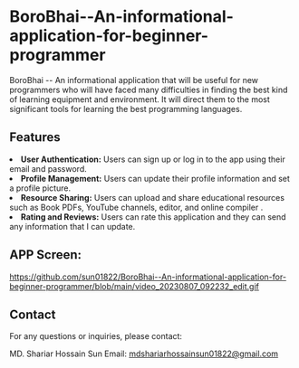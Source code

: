# BoroBhai--An-informational-application-for-beginner-programmer
BoroBhai -- An informational application that will be useful for new programmers who will have faced many difficulties in finding the best kind of learning equipment and environment. It will direct them to the most significant tools for learning the best programming languages.

## Features
<li><b>User Authentication:</b> Users can sign up or log in to the app using their email and password.</li>
<li><b>Profile Management:</b> Users can update their profile information and set a profile picture.</li>
<li><b>Resource Sharing:</b> Users can upload and share educational resources such as Book PDFs, YouTube channels, editor, and online compiler .</li>
<li><b>Rating and Reviews:</b> Users can rate this application and they can send any information that I can update.</li>


## APP Screen: 

https://github.com/sun01822/BoroBhai--An-informational-application-for-beginner-programmer/blob/main/video_20230807_092232_edit.gif


## Contact
For any questions or inquiries, please contact:

MD. Shariar Hossain Sun
Email: mdshariarhossainsun01822@gmail.com
